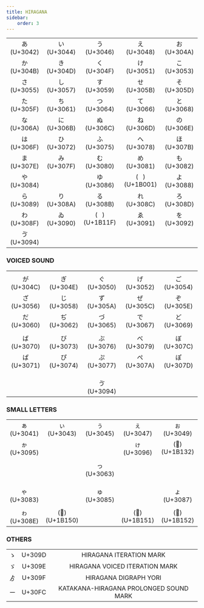 ```yaml
---
title: HIRAGANA
sidebar:
    order: 3
---
```


<link rel="preconnect" href="https://fonts.googleapis.com">
<link rel="preconnect" href="https://fonts.gstatic.com" crossorigin>
<link href="https://fonts.googleapis.com/css2?family=Noto+Serif+Hentaigana:wght@200..900&display=swap" rel="stylesheet">
<style>
.hentaigana {
  font-family: "Noto Serif Hentaigana", serif;
  font-optical-sizing: auto;
  font-style: normal;
}
</style>


||||||
|:---:|:---:|:---:|:---:|:---:|
|&#x3042;(U+3042)|&#x3044;(U+3044)|&#x3046;(U+3046)|&#x3048;(U+3048)|&#x304A;(U+304A)|
|&#x304B;(U+304B)|&#x304D;(U+304D)|&#x304F;(U+304F)|&#x3051;(U+3051)|&#x3053;(U+3053)|
|&#x3055;(U+3055)|&#x3057;(U+3057)|&#x3059;(U+3059)|&#x305B;(U+305B)|&#x305D;(U+305D)|
|&#x305F;(U+305F)|&#x3061;(U+3061)|&#x3064;(U+3064)|&#x3066;(U+3066)|&#x3068;(U+3068)|
|&#x306A;(U+306A)|&#x306B;(U+306B)|&#x306C;(U+306C)|&#x306D;(U+306D)|&#x306E;(U+306E)|
|&#x306F;(U+306F)|&#x3072;(U+3072)|&#x3075;(U+3075)|&#x3078;(U+3078)|&#x307B;(U+307B)|
|&#x307E;(U+307E)|&#x307F;(U+307F)|&#x3080;(U+3080)|&#x3081;(U+3081)|&#x3082;(U+3082)|
|&#x3084;(U+3084)||&#x3086;(U+3086)|(<span class="hentaigana">&#x1B001;</span>)(U+1B001)|&#x3088;(U+3088)|
|&#x3089;(U+3089)|&#x308A;(U+308A)|&#x308B;(U+308B)|&#x308C;(U+308C)|&#x308D;(U+308D)|
|&#x308F;(U+308F)|&#x3090;(U+3090)|(<span class="hentaigana">&#x1B11F;</span>)(U+1B11F)|&#x3091;(U+3091)|&#x3092;(U+3092)|
|&#x3094;(U+3094)|||||

### VOICED SOUND

||||||
|:---:|:---:|:---:|:---:|:---:|
||||||
|&#x304C;(U+304C)|&#x304E;(U+304E)|&#x3050;(U+3050)|&#x3052;(U+3052)|&#x3054;(U+3054)|
|&#x3056;(U+3056)|&#x3058;(U+3058)|&#x305A;(U+305A)|&#x305C;(U+305C)|&#x305E;(U+305E)|
|&#x3060;(U+3060)|&#x3062;(U+3062)|&#x3065;(U+3065)|&#x3067;(U+3067)|&#x3069;(U+3069)|
||||||
|&#x3070;(U+3070)|&#x3073;(U+3073)|&#x3076;(U+3076)|&#x3079;(U+3079)|&#x307C;(U+307C)|
|&#x3071;(U+3071)|&#x3074;(U+3074)|&#x3077;(U+3077)|&#x307A;(U+307A)|&#x307D;(U+307D)|
||||||
||||||
||||||
|||&#x3094;(U+3094)|||


### SMALL LETTERS

||||||
|:---:|:---:|:---:|:---:|:---:|
|&#x3041;(U+3041)|&#x3043;(U+3043)|&#x3045;(U+3045)|&#x3047;(U+3047)|&#x3049;(U+3049)|
|&#x3095;(U+3095)|||&#x3096;(U+3096)|(&#x1B132;)(U+1B132)|
||||||
|||&#x3063;(U+3063)|||
||||||
||||||
||||||
|&#x3083;(U+3083)||&#x3085;(U+3085)||&#x3087;(U+3087)|
||||||
|&#x308E;(U+308E)|(&#x1B150;)(U+1B150)||(&#x1B151;)(U+1B151)|(&#x1B152;)(U+1B152)|

### OTHERS

||||
|:---:|:---:|:---:|
|&#x309D;|U+309D|HIRAGANA ITERATION MARK|
|&#x309E;|U+309E|HIRAGANA VOICED ITERATION MARK|
|&#x309F;|U+309F|HIRAGANA DIGRAPH YORI|
|&#x30FC;|U+30FC|KATAKANA-HIRAGANA PROLONGED SOUND MARK|
